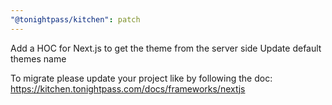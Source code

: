 ```yaml
---
"@tonightpass/kitchen": patch
---
```


Add a HOC for Next.js to get the theme from the server side
Update default themes name

To migrate please update your project like by following the doc: https://kitchen.tonightpass.com/docs/frameworks/nextjs

